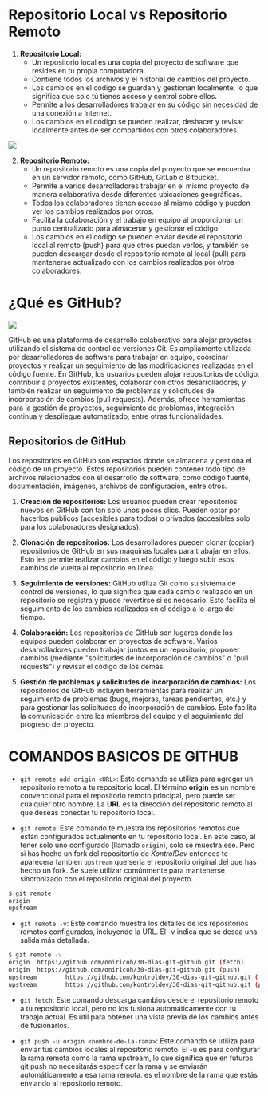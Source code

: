 # Repositorio Local vs Repositorio Remoto
 1. **Repositorio Local:**
    + Un repositorio local es una copia del proyecto de software que resides en tu propia computadora.
    + Contiene todos los archivos y el historial de cambios del proyecto.
    + Los cambios en el código se guardan y gestionan localmente, lo que significa que solo tú tienes acceso y control sobre ellos.
    + Permite a los desarrolladores trabajar en su código sin necesidad de una conexión a Internet.
    + Los cambios en el código se pueden realizar, deshacer y revisar localmente antes de ser compartidos con otros colaboradores.

![](https://www.cs.swarthmore.edu/~adanner/help/git/git-repos.svg)

2. **Repositorio Remoto:**
    + Un repositorio remoto es una copia del proyecto que se encuentra en un servidor remoto, como GitHub, GitLab o Bitbucket.
    + Permite a varios desarrolladores trabajar en el mismo proyecto de manera colaborativa desde diferentes ubicaciones geográficas.
    + Todos los colaboradores tienen acceso al mismo código y pueden ver los cambios realizados por otros.
    + Facilita la colaboración y el trabajo en equipo al proporcionar un punto centralizado para almacenar y gestionar el código.
    + Los cambios en el código se pueden enviar desde el repositorio local al remoto (push) para que otros puedan verlos, y también se pueden descargar desde el repositorio remoto al local (pull) para mantenerse actualizado con los cambios realizados por otros colaboradores.


# ¿Qué es GitHub?
![](https://encrypted-tbn0.gstatic.com/images?q=tbn:ANd9GcSxXFgLqvujcAvXFxmkBW3Y1U16pC6UAYA3xw&s)

GitHub es una plataforma de desarrollo colaborativo para alojar proyectos utilizando el sistema de control de versiones Git. Es ampliamente utilizada por desarrolladores de software para trabajar en equipo, coordinar proyectos y realizar un seguimiento de las modificaciones realizadas en el código fuente. En GitHub, los usuarios pueden alojar repositorios de código, contribuir a proyectos existentes, colaborar con otros desarrolladores, y también realizar un seguimiento de problemas y solicitudes de incorporación de cambios (pull requests). Además, ofrece herramientas para la gestión de proyectos, seguimiento de problemas, integración continua y despliegue automatizado, entre otras funcionalidades.

## Repositorios de GitHub



Los repositorios en GitHub son espacios donde se almacena y gestiona el código de un proyecto. Estos repositorios pueden contener todo tipo de archivos relacionados con el desarrollo de software, como código fuente, documentación, imágenes, archivos de configuración, entre otros.

1. **Creación de repositorios:** Los usuarios pueden crear repositorios nuevos en GitHub con tan solo unos pocos clics. Pueden optar por hacerlos públicos (accesibles para todos) o privados (accesibles solo para los colaboradores designados).

2. **Clonación de repositorios:** Los desarrolladores pueden clonar (copiar) repositorios de GitHub en sus máquinas locales para trabajar en ellos. Esto les permite realizar cambios en el código y luego subir esos cambios de vuelta al repositorio en línea.

3. **Seguimiento de versiones:** GitHub utiliza Git como su sistema de control de versiones, lo que significa que cada cambio realizado en un repositorio se registra y puede revertirse si es necesario. Esto facilita el seguimiento de los cambios realizados en el código a lo largo del tiempo.

4. **Colaboración:** Los repositorios de GitHub son lugares donde los equipos pueden colaborar en proyectos de software. Varios desarrolladores pueden trabajar juntos en un repositorio, proponer cambios (mediante "solicitudes de incorporación de cambios" o "pull requests") y revisar el código de los demás.

5. **Gestión de problemas y solicitudes de incorporación de cambios:** Los repositorios de GitHub incluyen herramientas para realizar un seguimiento de problemas (bugs, mejoras, tareas pendientes, etc.) y para gestionar las solicitudes de incorporación de cambios. Esto facilita la comunicación entre los miembros del equipo y el seguimiento del progreso del proyecto.


# COMANDOS BASICOS DE GITHUB

+ `git remote add origin <URL>`: Este comando se utiliza para agregar un repositorio remoto a tu repositorio local. El término **origin** es un nombre convencional para el repositorio remoto principal, pero puede ser cualquier otro nombre. La **URL** es la dirección del repositorio remoto al que deseas conectar tu repositorio local.

+ `git remote`: Este comando te muestra los repositorios remotos que están configurados actualmente en tu repositorio local. En este caso, al tener solo uno 
configurado (llamado `origin`), solo se muestra ese. Pero si has hecho un fork del repositortio de _KontrolDev_ entonces te aparecera tambien `upstream` que seria el repositorio original del que has hecho un fork. Se suele utilizar comúnmente para mantenerse sincronizado con el repositorio original del proyecto.

````bash
$ git remote
origin
upstream
````

+ ``git remote -v``: Este comando muestra los detalles de los repositorios remotos configurados, incluyendo la URL. El -v indica que se desea una salida más detallada.
````bash
$ git remote -v
origin  https://github.com/oniricoh/30-dias-git-github.git (fetch)
origin  https://github.com/oniricoh/30-dias-git-github.git (push)
upstream        https://github.com/kontroldev/30-dias-git-github.git (fetch)
upstream        https://github.com/kontroldev/30-dias-git-github.git (push)
````

+ ``git fetch``: Este comando descarga cambios desde el repositorio remoto a tu repositorio local, pero no los fusiona automáticamente con tu trabajo actual. Es útil para obtener una vista previa de los cambios antes de fusionarlos.

+ ``git push -u origin <nombre-de-la-rama>``: Este comando se utiliza para enviar tus cambios locales al repositorio remoto. El -u es para configurar la rama remota como la rama upstream, lo que significa que en futuros git push no necesitarás especificar la rama y se enviarán automáticamente a esa rama remota. <nombre-de-la-rama> es el nombre de la rama que estás enviando al repositorio remoto.